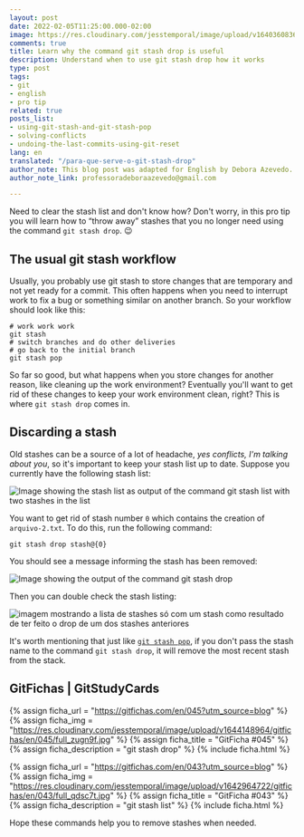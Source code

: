 ```yaml
---
layout: post
date: 2022-02-05T11:25:00.000-02:00
image: https://res.cloudinary.com/jesstemporal/image/upload/v1640360836/covers/pro_tip_voc9gk.png
comments: true
title: Learn why the command git stash drop is useful
description: Understand when to use git stash drop how it works
type: post
tags:
- git
- english
- pro tip
related: true
posts_list:
- using-git-stash-and-git-stash-pop
- solving-conflicts
- undoing-the-last-commits-using-git-reset
lang: en
translated: "/para-que-serve-o-git-stash-drop"
author_note: This blog post was adapted for English by Debora Azevedo.
author_note_link: professoradeboraazevedo@gmail.com

---
```

Need to clear the stash list and don't know how? Don't worry, in this pro tip you will learn how to “throw away” stashes that you no longer need using the command  `git stash drop`. 😉

## The usual git stash workflow

Usually, you probably use git stash to store changes that are temporary and not yet ready for a commit. This often happens when you need to interrupt work to fix a bug or something similar on another branch. So your workflow should look like this:

```console
# work work work
git stash
# switch branches and do other deliveries
# go back to the initial branch
git stash pop
```

So far so good, but what happens when you store changes for another reason, like cleaning up the work environment? Eventually you'll want to get rid of these changes to keep your work environment clean, right? This is where `git stash drop` comes in.

## Discarding a stash

Old stashes can be a source of a lot of headache, *yes conflicts, I'm talking about you*, so it's important to keep your stash list up to date. Suppose you currently have the following stash list:

![Image showing the stash list as output of the command git stash list with two stashes in the list](https://res.cloudinary.com/jesstemporal/image/upload/v1644068422/git-stash/listagem-stashes-fig1_uiizzc.png)

You want to get rid of stash number `0` which contains the creation of `arquivo-2.txt`. To do this, run the following command:

```console
git stash drop stash@{0}
```

You should see a message informing the stash has been removed:

![Image showing the output of the command git stash drop ](https://res.cloudinary.com/jesstemporal/image/upload/v1644068420/git-stash/resultado-git-stash-drop-fig2_kzdkkj.png)

Then you can double check the stash listing:

![imagem mostrando a lista de stashes só com um stash como resultado de ter feito o drop de um dos stashes anteriores](https://res.cloudinary.com/jesstemporal/image/upload/v1644068420/git-stash/listagem-stashes-pos-dropfig3_j0h1gp.png)

It's worth mentioning that just like [`git stash pop`](https://jtemporal.com/using-git-stash-and-git-stash-po), if you don't pass the stash name to the command `git stash drop`, it will remove the most recent stash from the stack.

## GitFichas | GitStudyCards

{% assign ficha_url = "https://gitfichas.com/en/045?utm_source=blog" %}
{% assign ficha_img = "https://res.cloudinary.com/jesstemporal/image/upload/v1644148964/gitfichas/en/045/full_zugn9f.jpg" %}
{% assign ficha_title = "GitFicha #045" %}
{% assign ficha_description = "git stash drop" %}
{% include ficha.html %}

{% assign ficha_url = "https://gitfichas.com/en/043?utm_source=blog" %}
{% assign ficha_img = "https://res.cloudinary.com/jesstemporal/image/upload/v1642964722/gitfichas/en/043/full_qdsc7t.jpg" %}
{% assign ficha_title = "GitFicha #043" %}
{% assign ficha_description = "git stash list" %}
{% include ficha.html %}

Hope these commands help you to remove stashes when needed.
